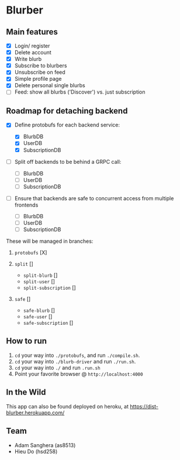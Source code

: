 # Blurber 

## Main features

- [x] Login/ register
- [X] Delete account
- [X] Write blurb
- [X] Subscribe to blurbers
- [x] Unsubscribe on feed
- [x] Simple profile page
- [x] Delete personal single blurbs
- [ ] Feed: show all blurbs ('Discover') vs. just subscription

## Roadmap for detaching backend

- [X] Define protobufs for each backend service:

  - [X] BlurbDB
  - [X] UserDB
  - [X] SubscriptionDB

- [ ] Split off backends to be behind a GRPC call:

  - [ ] BlurbDB
  - [ ] UserDB
  - [ ] SubscriptionDB

- [ ] Ensure that backends are safe to concurrent access from multiple frontends

  - [ ] BlurbDB
  - [ ] UserDB
  - [ ] SubscriptionDB

These will be managed in branches:

1. `protobufs` [X]

2. `split` []

    - `split-blurb` []
    - `split-user` []
    - `split-subscription` []

3. `safe` []

    - `safe-blurb` []
    - `safe-user` []
    - `safe-subscription` []

## How to run

1. `cd` your way into `./protobufs`, and run `./compile.sh`.
1. `cd` your way into `./blurb-driver` and run `./run.sh`.
1. `cd` your way into `./` and run `.run.sh` 
1. Point your favorite browser @ `http://localhost:4000`

## In the Wild

This app can also be found deployed on heroku, at https://dist-blurber.herokuapp.com/

## Team

- Adam Sanghera (as8513)
- Hieu Do (hsd258)

